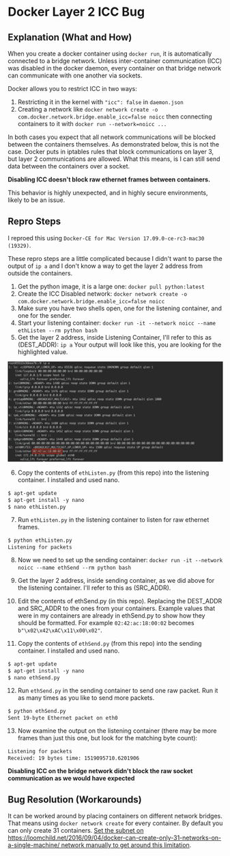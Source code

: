 # Docker Layer 2 ICC Bug

## Explanation (What and How)

When you create a docker container using `docker run`, it is automatically connected to a bridge network. Unless inter-container communication (ICC) was disabled in the docker daemon, every container on that bridge network can communicate with one another via sockets.

Docker allows you to restrict ICC in two ways:
1. Restricting it in the kernel with `"icc": false` in `daemon.json`
2. Creating a network like `docker network create -o com.docker.network.bridge.enable_icc=false noicc` then connecting containers to it with `docker run --network=noicc ...`

In both cases you expect that all network communications will be blocked between the containers themselves. As demonstrated below, this is not the case. Docker puts in iptables rules that block communications on layer 3, but layer 2 communications are allowed. What this means, is I can still send data between the containers over a socket.

**Disabling ICC doesn't block raw ethernet frames between containers.**

This behavior is highly unexpected, and in highly secure environments, likely to be an issue.

## Repro Steps
I reproed this using `Docker-CE for Mac Version 17.09.0-ce-rc3-mac30 (19329)`.

These repro steps are a little complicated because I didn't want to parse the output of `ip a` and I don't know a way to get the layer 2 address from outside the containers. 

1. Get the python image, it is a large one: `docker pull python:latest`
2. Create the ICC Disabled network: `docker network create -o com.docker.network.bridge.enable_icc=false noicc`
3. Make sure you have two shells open, one for the listening container, and one for the sender.
4. Start your listening container: `docker run -it --network noicc --name ethListen --rm python bash`
5. Get the layer 2 address, inside Listening Container, I'll refer to this as (DEST_ADDR): `ip a`
Your output will look like this, you are looking for the highlighted value.

![Ip A output](/ip_a.png)

6. Copy the contents of `ethListen.py` (from this repo) into the listening container. I installed and used nano.
```
$ apt-get update 
$ apt-get install -y nano
$ nano ethListen.py
```

7. Run `ethListen.py` in the listening container to listen for raw ethernet frames.
```
$ python ethListen.py
Listening for packets

```

8. Now we need to set up the sending container: `docker run -it --network noicc --name ethSend --rm python bash`

9. Get the layer 2 address, inside sending container, as we did above for the listening container. I'll refer to this as (SRC_ADDR).

10. Edit the contents of ethSend.py (in this repo). Replacing the DEST_ADDR and SRC_ADDR to the ones from your containers. Example values that were in my containers are already in ethSend.py to show how they should be formatted. For example `02:42:ac:18:00:02` becomes `b"\x02\x42\xAC\x11\x00\x02"`.

11. Copy the contents of `ethSend.py` (from this repo) into the sending container. I installed and used nano.
```
$ apt-get update 
$ apt-get install -y nano
$ nano ethSend.py
```

12. Run `ethSend.py` in the sending container to send one raw packet. Run it as many times as you like to send more packets.
```
$ python ethSend.py
Sent 19-byte Ethernet packet on eth0
```

13. Now examine the output on the listening container (there may be more frames than just this one, but look for the matching byte count):
```
Listening for packets
Received: 19 bytes time: 1519095710.6201906
```

**Disabling ICC on the bridge network didn't block the raw socket communication as we would have expected**

## Bug Resolution (Workarounds)

It can be worked around by placing containers on different network bridges. That means using `docker network create` for every container. By default you can only create 31 containers. [Set the subnet on https://loomchild.net/2016/09/04/docker-can-create-only-31-networks-on-a-single-machine/ network manually to get around this limitation]().